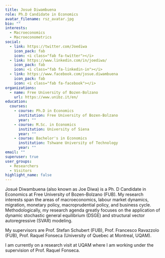 ```yaml
---
title: Josué Diwambuena
role: Ph.D Candidate in Economics
avatar_filename: rsz_avatar.jpg
bio: ""
interests:
  - Macroeconomics
  - Macroeconometrics
social:
  - link: https://twitter.com/Joediwa
    icon_pack: fab
    icon: <i class="fab fa-twitter"></i>
  - link: https://www.linkedin.com/in/joediwa/
    icon_pack: fab
    icon: <i class="fab fa-linkedin-in"></i>
  - link: https://www.facebook.com/josue.diwambuena
    icon_pack: fab
    icon: <i class="fab fa-facebook"></i>
organizations:
  - name: Free University of Bozen-Bolzano
    url: https://www.unibz.it/en/
education:
  courses:
    - course: Ph.D in Economics
      institution: Free University of Bozen-Bolzano
      year: ""
    - course: M.Sc. in Economics
      institution: University of Siena
      year: ""
    - course: Bachelor's in Economics
      institution: Tshwane University of Technology
      year: ""
email: ""
superuser: true
user_groups:
  - Researchers
  - Visitors
highlight_name: false
---
```

Josué Diwambuena (also known as Joe Diwa) is a Ph. D Candidate in Economics at Free University of Bozen-Bolzano (FUB). My research interests span the areas of macroeconomics, labour market dynamics, migration, monetary policy, macroprudential policy, and business cycle. Methodologically, my research agenda greatly focuses on the application of dynamic stochastic general equilibrium (DSGE) and structural vector autoregressive (SVAR) modeling.

My supervisors are Prof. Stefan Schubert (FUB), Prof.  Francesco Ravazzolo (FUB), Prof. Raquel Fonseca (University of Quebec at Montreal, UQAM).

I am currently on a research visit at UQAM where I am working under the supervision of Prof. Raquel Fonseca.